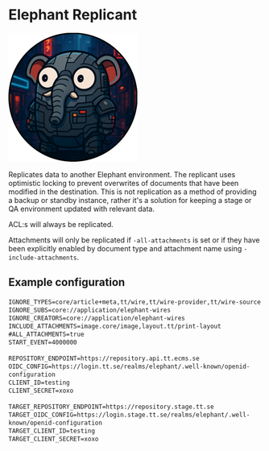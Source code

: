 # Elephant Replicant

<p>
  <img src="https://github.com/ttab/elephant-replicant/raw/main/docs/elephant-replicant.png?raw=true" width="256" alt="Elephant Replicant">
</p>

Replicates data to another Elephant environment. The replicant uses optimistic locking to prevent overwrites of documents that have been modified in the destination. This is not replication as a method of providing a backup or standby instance, rather it's a solution for keeping a stage or QA environment updated with relevant data.

ACL:s will always be replicated.

Attachments will only be replicated if `-all-attachments` is set or if they have been explicitly enabled by document type and attachment name using `-include-attachments`.

## Example configuration

``` shell
IGNORE_TYPES=core/article+meta,tt/wire,tt/wire-provider,tt/wire-source
IGNORE_SUBS=core://application/elephant-wires
IGNORE_CREATORS=core://application/elephant-wires
INCLUDE_ATTACHMENTS=image.core/image,layout.tt/print-layout
#ALL_ATTACHMENTS=true
START_EVENT=4000000

REPOSITORY_ENDPOINT=https://repository.api.tt.ecms.se
OIDC_CONFIG=https://login.tt.se/realms/elephant/.well-known/openid-configuration
CLIENT_ID=testing
CLIENT_SECRET=xoxo

TARGET_REPOSITORY_ENDPOINT=https://repository.stage.tt.se
TARGET_OIDC_CONFIG=https://login.stage.tt.se/realms/elephant/.well-known/openid-configuration
TARGET_CLIENT_ID=testing
TARGET_CLIENT_SECRET=xoxo
```
